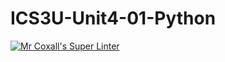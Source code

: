 # ICS3U-Unit4-01-Python

[![Mr Coxall's Super Linter](https://github.com/venika-sem/ICS3U-Unit4-01-Python/workflows/Mr%20Coxall's%20Super%20Linter/badge.svg)](https://github.com/venika-sem/ICS3U-Unit4-01-Python/actions/)

